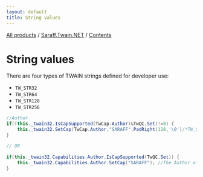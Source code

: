```yaml
---
layout: default
title: String values
---
```

[All products](../../) / [Saraff.Twain.NET](../) / [Contents](./index.md)
# String values

There are four types of TWAIN strings defined for developer use:
* `TW_STR32`
* `TW_STR64`
* `TW_STR128`
* `TW_STR256`

```c#
//Author
if((this._twain32.IsCapSupported(TwCap.Author)&TwQC.Set)!=0) {
    this._twain32.SetCap(TwCap.Author,"SARAFF".PadRight(128,'\0')/*TW_STR128*/); //The Author of the image.
}

// OR

if(this._twain32.Capabilities.Author.IsCapSupported(TwQC.Set)) {
    this._twain32.Capabilities.Author.SetCap("SARAFF"); //The Author of the image.
}
```

